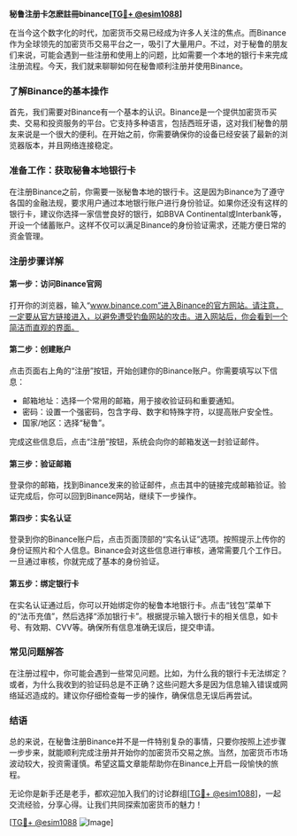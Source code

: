 **秘鲁注册卡怎麽註冊binance[[TG💪+ @esim1088](https://t.me/s/esim1088)]**

在当今这个数字化的时代，加密货币交易已经成为许多人关注的焦点。而Binance作为全球领先的加密货币交易平台之一，吸引了大量用户。不过，对于秘鲁的朋友们来说，可能会遇到一些注册和使用上的问题，比如需要一个本地的银行卡来完成注册流程。今天，我们就来聊聊如何在秘鲁顺利注册并使用Binance。

### 了解Binance的基本操作

首先，我们需要对Binance有一个基本的认识。Binance是一个提供加密货币买卖、交易和投资服务的平台。它支持多种语言，包括西班牙语，这对我们秘鲁的朋友来说是一个很大的便利。在开始之前，你需要确保你的设备已经安装了最新的浏览器版本，并且网络连接稳定。

### 准备工作：获取秘鲁本地银行卡

在注册Binance之前，你需要一张秘鲁本地的银行卡。这是因为Binance为了遵守各国的金融法规，要求用户通过本地银行账户进行身份验证。如果你还没有这样的银行卡，建议你选择一家信誉良好的银行，如BBVA Continental或Interbank等，开设一个储蓄账户。这样不仅可以满足Binance的身份验证需求，还能方便日常的资金管理。

### 注册步骤详解

#### 第一步：访问Binance官网

打开你的浏览器，输入“www.binance.com”进入Binance的官方网站。请注意，一定要从官方链接进入，以避免遭受钓鱼网站的攻击。进入网站后，你会看到一个简洁而直观的界面。

#### 第二步：创建账户

点击页面右上角的“注册”按钮，开始创建你的Binance账户。你需要填写以下信息：

- 邮箱地址：选择一个常用的邮箱，用于接收验证码和重要通知。
- 密码：设置一个强密码，包含字母、数字和特殊字符，以提高账户安全性。
- 国家/地区：选择“秘鲁”。

完成这些信息后，点击“注册”按钮，系统会向你的邮箱发送一封验证邮件。

#### 第三步：验证邮箱

登录你的邮箱，找到Binance发来的验证邮件，点击其中的链接完成邮箱验证。验证完成后，你可以回到Binance网站，继续下一步操作。

#### 第四步：实名认证

登录到你的Binance账户后，点击页面顶部的“实名认证”选项。按照提示上传你的身份证照片和个人信息。Binance会对这些信息进行审核，通常需要几个工作日。一旦通过审核，你就完成了基本的身份验证。

#### 第五步：绑定银行卡

在实名认证通过后，你可以开始绑定你的秘鲁本地银行卡。点击“钱包”菜单下的“法币充值”，然后选择“添加银行卡”。根据提示输入银行卡的相关信息，如卡号、有效期、CVV等。确保所有信息准确无误后，提交申请。

### 常见问题解答

在注册过程中，你可能会遇到一些常见问题。比如，为什么我的银行卡无法绑定？或者，为什么我收到的验证码总是不正确？这些问题大多是因为信息输入错误或网络延迟造成的。建议你仔细检查每一步的操作，确保信息无误后再尝试。

### 结语

总的来说，在秘鲁注册Binance并不是一件特别复杂的事情，只要你按照上述步骤一步步来，就能顺利完成注册并开始你的加密货币交易之旅。当然，加密货币市场波动较大，投资需谨慎。希望这篇文章能帮助你在Binance上开启一段愉快的旅程。

无论你是新手还是老手，都欢迎加入我们的讨论群组[[TG💪+ @esim1088](https://t.me/s/esim1088)]，一起交流经验，分享心得。让我们共同探索加密货币的魅力！

[[TG💪+ @esim1088](https://t.me/s/esim1088) ![Image](https://i.postimg.cc/4NQfJmqS/Snipaste-2025-05-13-00-14-12.png)]